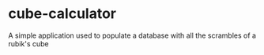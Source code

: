 # cube-calculator
A simple application used to populate a database with all the scrambles of a rubik's cube
